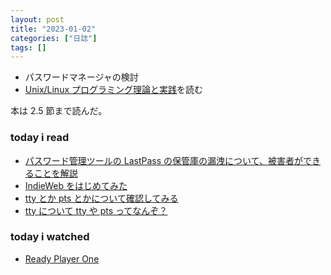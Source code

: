 ```yaml
---
layout: post
title: "2023-01-02"
categories: ["日誌"]
tags: []
---
```


- パスワードマネージャの検討
- [Unix/Linux プログラミング理論と実践](https://www.amazon.co.jp/dp/4048700219)を読む

本は 2.5 節まで読んだ。

### today i read

- [パスワード管理ツールの LastPass の保管庫の漏洩について、被害者ができることを解説](https://www.cyberflamingo.net/what-victims-can-do-about-lastpass-vaults-leak/)
- [IndieWeb をはじめてみた](https://www.tkskkd.com/2020/indieweb%E3%82%92%E3%81%AF%E3%81%97%E3%82%81%E3%81%A6%E3%81%BF%E3%81%9F-1)
- [tty とか pts とかについて確認してみる](https://qiita.com/toshihirock/items/22de12f99b5c40365369)
- [tty について tty や pts ってなんぞ？](https://takuya-1st.hatenablog.jp/entry/20101024/1287947368)

### today i watched

- [Ready Player One](https://www.amazon.co.jp/dp/B07DQGBCG6)
